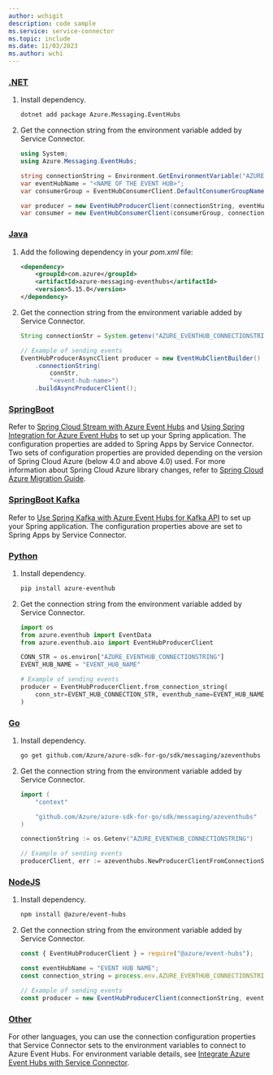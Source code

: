 ```yaml
---
author: wchigit
description: code sample
ms.service: service-connector
ms.topic: include
ms.date: 11/03/2023
ms.author: wchi
---
```


### [.NET](#tab/dotnet)

1. Install dependency.
    ```bash
    dotnet add package Azure.Messaging.EventHubs
    ```

2. Get the connection string from the environment variable added by Service Connector.
    ```csharp
    using System; 
    using Azure.Messaging.EventHubs;
    
    string connectionString = Environment.GetEnvironmentVariable("AZURE_EVENTHUB_CONNECTIONSTRING");
    var eventHubName = "<NAME OF THE EVENT HUB>";
    var consumerGroup = EventHubConsumerClient.DefaultConsumerGroupName;
    
    var producer = new EventHubProducerClient(connectionString, eventHubName);
    var consumer = new EventHubConsumerClient(consumerGroup, connectionString, eventHubName);
    ```

### [Java](#tab/java)

1. Add the following dependency in your *pom.xml* file:
    ```xml
    <dependency>
        <groupId>com.azure</groupId>
        <artifactId>azure-messaging-eventhubs</artifactId>
        <version>5.15.0</version>
    </dependency>
    ```
1. Get the connection string from the environment variable added by Service Connector.
    ```java
    String connectionStr = System.getenv("AZURE_EVENTHUB_CONNECTIONSTRING");

    // Example of sending events
    EventHubProducerAsyncClient producer = new EventHubClientBuilder()
        .connectionString(
            connStr,
            "<event-hub-name>")
        .buildAsyncProducerClient();
    ```

### [SpringBoot](#tab/spring)

Refer to [Spring Cloud Stream with Azure Event Hubs](/azure/developer/java/spring-framework/configure-spring-cloud-stream-binder-java-app-azure-event-hub?toc=%2Fazure%2Fevent-hubs%2FTOC.json) and [Using Spring Integration for Azure Event Hubs](https://github.com/Azure-Samples/azure-spring-boot-samples/tree/spring-cloud-azure_4.4.1/eventhubs/spring-cloud-azure-starter-integration-eventhubs/eventhubs-integration) to set up your Spring application. The configuration properties are added to Spring Apps by Service Connector. Two sets of configuration properties are provided depending on the version of Spring Cloud Azure (below 4.0 and above 4.0) used. For more information about Spring Cloud Azure library changes, refer to [Spring Cloud Azure Migration Guide](https://microsoft.github.io/spring-cloud-azure/current/reference/html/appendix.html#configuration-spring-cloud-azure-starter-integration-eventhubs).


### [SpringBoot Kafka](#tab/kafka)

Refer to [Use Spring Kafka with Azure Event Hubs for Kafka API](/azure/developer/java/spring-framework/configure-spring-cloud-stream-binder-java-app-kafka-azure-event-hub?tabs=connection-string) to set up your Spring application. The configuration properties above are set to Spring Apps by Service Connector.

### [Python](#tab/python)
1. Install dependency.
    ```bash
    pip install azure-eventhub
    ```
1. Get the connection string from the environment variable added by Service Connector.
    ```python
    import os
    from azure.eventhub import EventData
    from azure.eventhub.aio import EventHubProducerClient

    CONN_STR = os.environ["AZURE_EVENTHUB_CONNECTIONSTRING"]
    EVENT_HUB_NAME = "EVENT_HUB_NAME"

    # Example of sending events
    producer = EventHubProducerClient.from_connection_string(
        conn_str=EVENT_HUB_CONNECTION_STR, eventhub_name=EVENT_HUB_NAME
    )
    ```

### [Go](#tab/go)

1. Install dependency.
    ```bash
    go get github.com/Azure/azure-sdk-for-go/sdk/messaging/azeventhubs
    ```
1. Get the connection string from the environment variable added by Service Connector.
    ```go
    import (
        "context"

        "github.com/Azure/azure-sdk-for-go/sdk/messaging/azeventhubs"
    )

    connectionString := os.Getenv("AZURE_EVENTHUB_CONNECTIONSTRING")
    
    // Example of sending events
    producerClient, err := azeventhubs.NewProducerClientFromConnectionString(connectionString, "EVENT HUB NAME", nil)
    ```


### [NodeJS](#tab/nodejs)
1. Install dependency.
    ```bash
    npm install @azure/event-hubs
    ```
1. Get the connection string from the environment variable added by Service Connector.
    ```javascript
    const { EventHubProducerClient } = require("@azure/event-hubs");

    const eventHubName = "EVENT HUB NAME";
    const connection_string = process.env.AZURE_EVENTHUB_CONNECTIONSTRING;
    
    // Example of sending events
    const producer = new EventHubProducerClient(connectionString, eventHubName);
    ```



### [Other](#tab/other)
For other languages, you can use the connection configuration properties that Service Connector sets to the environment variables to connect to Azure Event Hubs. For environment variable details, see [Integrate Azure Event Hubs with Service Connector](../how-to-integrate-event-hubs.md).
